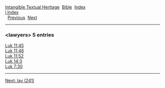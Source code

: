 [Intangible Textual Heritage](../../index)  [Bible](../index) 
[Index](index)   
[l Index](_l_)  
  [Previous](c06660)  [Next](c06662) 

------------------------------------------------------------------------

### &lt;lawyers&gt; 5 entries

[Luk 11:45](../kjv/luk011.htm#045)  
[Luk 11:46](../kjv/luk011.htm#046)  
[Luk 11:52](../kjv/luk011.htm#052)  
[Luk 14:3](../kjv/luk014.htm#003)  
[Luk 7:30](../kjv/luk007.htm#030)  

------------------------------------------------------------------------

[Next: lay (241)](c06662)
